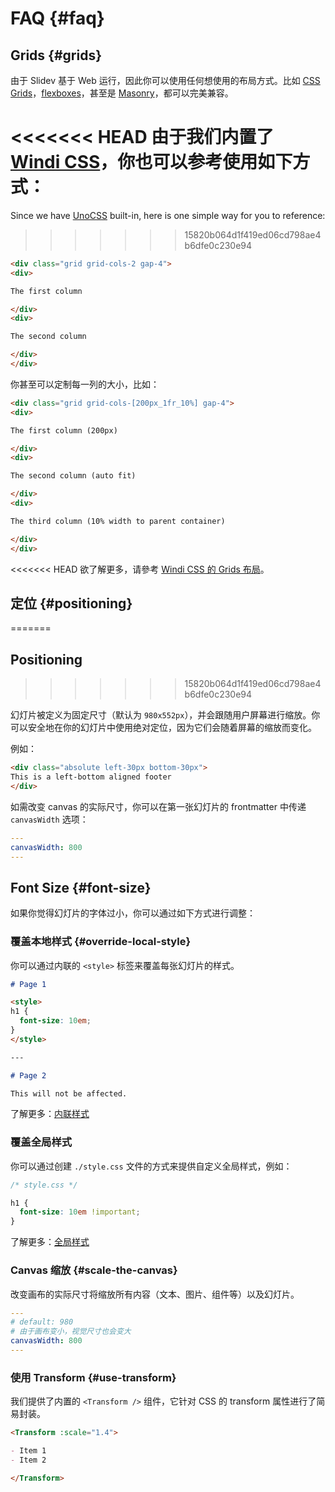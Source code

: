 # FAQ {#faq}

## Grids {#grids}

由于 Slidev 基于 Web 运行，因此你可以使用任何想使用的布局方式。比如 [CSS Grids](https://css-tricks.com/snippets/css/complete-guide-grid/)，[flexboxes](https://css-tricks.com/snippets/css/a-guide-to-flexbox/)，甚至是 [Masonry](https://css-tricks.com/native-css-masonry-layout-in-css-grid/)，都可以完美兼容。

<<<<<<< HEAD
由于我们内置了 [Windi CSS](https://cn.windicss.org/)，你也可以参考使用如下方式：
=======
Since we have [UnoCSS](https://unocss.dev/) built-in, here is one simple way for you to reference:
>>>>>>> 15820b064d1f419ed06cd798ae4b6dfe0c230e94

```html
<div class="grid grid-cols-2 gap-4">
<div>

The first column

</div>
<div>

The second column

</div>
</div>
```

你甚至可以定制每一列的大小，比如：

```html
<div class="grid grid-cols-[200px_1fr_10%] gap-4">
<div>

The first column (200px)

</div>
<div>

The second column (auto fit)

</div>
<div>

The third column (10% width to parent container)

</div>
</div>
```

<<<<<<< HEAD
欲了解更多，请參考 [Windi CSS 的 Grids 布局](https://cn.windicss.org/utilities/layout/grid.html)。

## 定位 {#positioning}
=======
## Positioning
>>>>>>> 15820b064d1f419ed06cd798ae4b6dfe0c230e94

幻灯片被定义为固定尺寸（默认为 `980x552px`），并会跟随用户屏幕进行缩放。你可以安全地在你的幻灯片中使用绝对定位，因为它们会随着屏幕的缩放而变化。

例如：

```html
<div class="absolute left-30px bottom-30px">
This is a left-bottom aligned footer
</div>
```

如需改变 canvas 的实际尺寸，你可以在第一张幻灯片的 frontmatter 中传递 `canvasWidth` 选项：

```yaml
---
canvasWidth: 800
---
```

## Font Size {#font-size}

如果你觉得幻灯片的字体过小，你可以通过如下方式进行调整：

### 覆盖本地样式 {#override-local-style}

你可以通过内联的 `<style>` 标签来覆盖每张幻灯片的样式。

```md
# Page 1

<style>
h1 {
  font-size: 10em;
}
</style>

---

# Page 2

This will not be affected.
```

了解更多：[内联样式](/guide/syntax.html#embedded-styles)

### 覆盖全局样式

你可以通过创建 `./style.css` 文件的方式来提供自定义全局样式，例如：

```css
/* style.css */

h1 {
  font-size: 10em !important;
}
```

了解更多：[全局样式](/custom/directory-structure.html#style)

### Canvas 缩放 {#scale-the-canvas}

改变画布的实际尺寸将缩放所有内容（文本、图片、组件等）以及幻灯片。

```yaml
---
# default: 980
# 由于画布变小，视觉尺寸也会变大
canvasWidth: 800
---
```

### 使用 Transform {#use-transform}

我们提供了内置的 `<Transform />` 组件，它针对 CSS 的 transform 属性进行了简易封装。

```md
<Transform :scale="1.4">

- Item 1
- Item 2

</Transform>
```
